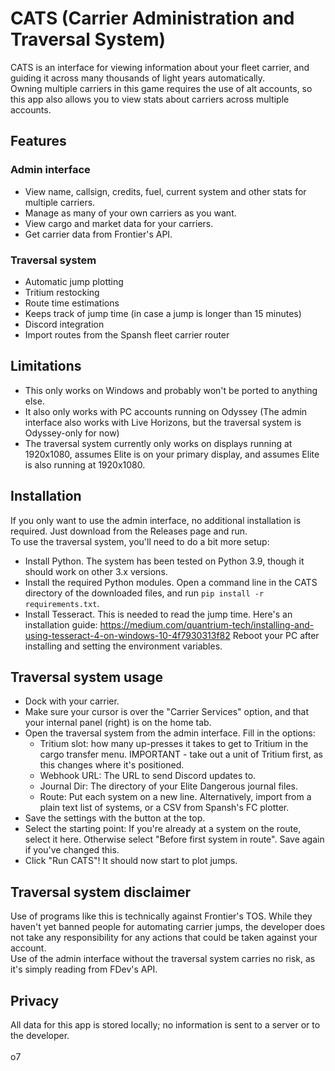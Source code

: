 # CATS (Carrier Administration and Traversal System)
CATS is an interface for viewing information about your fleet carrier, and guiding it across many thousands of light years automatically.
<br>
Owning multiple carriers in this game requires the use of alt accounts, so this app also allows you to view stats about carriers across multiple accounts.

## Features
### Admin interface
* View name, callsign, credits, fuel, current system and other stats for multiple carriers.
* Manage as many of your own carriers as you want.
* View cargo and market data for your carriers.
* Get carrier data from Frontier's API.
### Traversal system
* Automatic jump plotting
* Tritium restocking
* Route time estimations
* Keeps track of jump time (in case a jump is longer than 15 minutes)
* Discord integration
* Import routes from the Spansh fleet carrier router

## Limitations
* This only works on Windows and probably won't be ported to anything else.
* It also only works with PC accounts running on Odyssey (The admin interface also works with Live Horizons, but the traversal system is Odyssey-only for now)
* The traversal system currently only works on displays running at 1920x1080, assumes Elite is on your primary display, and assumes Elite is also running at 1920x1080.

## Installation
If you only want to use the admin interface, no additional installation is required. Just download from the Releases page and run.<br>
To use the traversal system, you'll need to do a bit more setup:
* Install Python. The system has been tested on Python 3.9, though it should work on other 3.x versions.
* Install the required Python modules. Open a command line in the CATS directory of the downloaded files, and run ```pip install -r requirements.txt```.
* Install Tesseract. This is needed to read the jump time. Here's an installation guide: https://medium.com/quantrium-tech/installing-and-using-tesseract-4-on-windows-10-4f7930313f82 Reboot your PC after installing and setting the environment variables.

## Traversal system usage
* Dock with your carrier.
* Make sure your cursor is over the "Carrier Services" option, and that your internal panel (right) is on the home tab.
* Open the traversal system from the admin interface. Fill in the options:
    * Tritium slot: how many up-presses it takes to get to Tritium in the cargo transfer menu. IMPORTANT - take out a unit of Tritium first, as this changes where it's positioned.
    * Webhook URL: The URL to send Discord updates to.
    * Journal Dir: The directory of your Elite Dangerous journal files.
    * Route: Put each system on a new line. Alternatively, import from a plain text list of systems, or a CSV from Spansh's FC plotter.
* Save the settings with the button at the top.
* Select the starting point: If you're already at a system on the route, select it here. Otherwise select "Before first system in route". Save again if you've changed this.
* Click "Run CATS"! It should now start to plot jumps.

## Traversal system disclaimer
Use of programs like this is technically against Frontier's TOS. While they haven't yet banned people for automating carrier jumps, the developer does not take any responsibility for any actions that could be taken against your account.<br>
Use of the admin interface without the traversal system carries no risk, as it's simply reading from FDev's API.

## Privacy
All data for this app is stored locally; no information is sent to a server or to the developer.
<br><br>
o7
